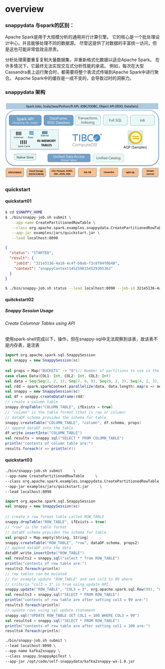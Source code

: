 # overview

### snappydata 与spark的区别：

Apache Spark是用于大规模分析的通用并行计算引擎。 它的核心是一个批处理设计中心，并且能够处理不同的数据源。 尽管这提供了对数据的丰富统一访问，但是这也可能非常低效且昂贵。 

分析处理需要重复复制大量数据集，并重新格式化数据以适合Apache Spark。 在许多情况下，它最终无法实现交互式分析性能的承诺。 例如，每次在大型Cassandra表上运行聚合时，都需要将整个表流式传输到Apache Spark中进行聚合。 Apache Spark中的缓存是一成不变的，会导致过时的洞察力。

### snappydata 架构

![TIBCO ComputeDB Architecture](resources/tcdbArchitecture.png)



### quickstart

#### quickstart01

```sh
$ cd $SNAPPY_HOME
$ ./bin/snappy-job.sh submit \
   --app-name CreatePartitionedRowTable \
   --class org.apache.spark.examples.snappydata.CreatePartitionedRowTable \
   --app-jar examples/jars/quickstart.jar \
   --lead localhost:8090
```

```json
{
  "status": "STARTED",
  "result": {
    "jobId": "321e5136-4a18-4c4f-b8ab-f3c8f04f0b48",
    "context": "snappyContext1452598154529305363"
  }
}
```

```sh
$ ./bin/snappy-job.sh status --lead localhost:8090 --job-id 321e5136-4a18-4c4f-b8ab-f3c8f04f0b48
```

#### quitckstart02

##### Snappy Session Usage

###### Create Columnar Tables using API

使用spark-shell完成以下，操作，但在snappy-sql中无法观察到该表，故该表不是内存表，是流表

```scala
import org.apache.spark.sql.SnappySession
val snappy = new SnappySession(sc)

val props = Map("BUCKETS" -> "8")// Number of partitions to use in the Snappy Store
case class Data(COL1: Int, COL2: Int, COL3: Int)
val data = Seq(Seq(1, 2, 3), Seq(7, 8, 9), Seq(9, 2, 3), Seq(4, 2, 3), Seq(5, 6, 7))
val rdd = spark.sparkContext.parallelize(data, data.length).map(s => new Data(s(0), s(1), s(2)))
val snappy = new SnappySession(sc)
val df = snappy.createDataFrame(rdd)
// create a column table
snappy.dropTable("COLUMN_TABLE", ifExists = true)
// "column" is the table format (that is row or column)
// dataDF.schema provides the schema for table
snappy.createTable("COLUMN_TABLE", "column", df.schema, props)
// append dataDF into the table
df.write.insertInto("COLUMN_TABLE")
val results = snappy.sql("SELECT * FROM COLUMN_TABLE")
println("contents of column table are:")
results.foreach(r => println(r))

```

#### quickstart03

```sh
./bin/snappy-job.sh submit     \
--app-name CreatePartitionedRowTable     \
--class org.apache.spark.examples.snappydata.CreatePartitionedRowTable     \
--app-jar examples/jars/quickstart.jar     \
--lead localhost:8090
```

```scala
import org.apache.spark.sql.SnappySession
val snappy = new SnappySession(sc)

// create a row format table called ROW_TABLE
snappy.dropTable("ROW_TABLE", ifExists = true)
// "row" is the table format
// dataDF.schema provides the schema for table
val props2 = Map.empty[String, String]
snappy.createTable("ROW_TABLE", "row", dataDF.schema, props2)
// append dataDF into the data
dataDF.write.insertInto("ROW_TABLE")
val results2 = snappy.sql("select * from ROW_TABLE")
println("contents of row table are:")
results2.foreach(println)
// row tables can be mutated
// for example update "ROW_TABLE" and set col3 to 99 where
// criteria "col3 = 3" is true using update API
snappy.update("ROW_TABLE", "COL3 = 3", org.apache.spark.sql.Row(99), "COL3" )
val results3 = snappy.sql("SELECT * FROM ROW_TABLE")
println("contents of row table are after setting col3 = 99 are:")
results3.foreach(println)
// update rows using sql update statement
snappy.sql("UPDATE ROW_TABLE SET COL1 = 100 WHERE COL3 = 99")
val results4 = snappy.sql("SELECT * FROM ROW_TABLE")
println("contents of row table are after setting col1 = 100 are:")
results4.foreach(println)

```



```sh
./bin/snappy-job.sh submit \
--lead localhost:8090 \
--app-name kafka2snappy \
--class snappy.SnappyApiTest \
--app-jar /opt/code/self-snappydata/kafka2snappy-wx-1.0.jar
```


